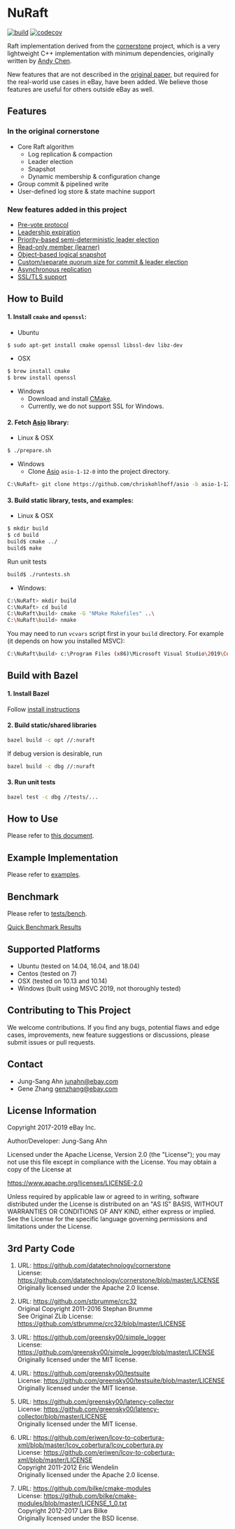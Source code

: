 
NuRaft
======

[![build](https://github.com/eBay/NuRaft/workflows/build/badge.svg)](https://github.com/eBay/NuRaft/actions)
[![codecov](https://codecov.io/gh/eBay/NuRaft/branch/master/graph/badge.svg)](https://codecov.io/gh/eBay/NuRaft)

Raft implementation derived from the [cornerstone](https://github.com/datatechnology/cornerstone) project, which is a very lightweight C++ implementation with minimum dependencies, originally written by [Andy Chen](https://github.com/andy-yx-chen).

New features that are not described in the [original paper](https://raft.github.io/raft.pdf), but required for the real-world use cases in eBay, have been added. We believe those features are useful for others outside eBay as well.


Features
--------
### In the original cornerstone ###
* Core Raft algorithm
    * Log replication & compaction
    * Leader election
    * Snapshot
    * Dynamic membership & configuration change
* Group commit & pipelined write
* User-defined log store & state machine support

### New features added in this project ###
* [Pre-vote protocol](docs/prevote_protocol.md)
* [Leadership expiration](docs/leadership_expiration.md)
* [Priority-based semi-deterministic leader election](docs/leader_election_priority.md)
* [Read-only member (learner)](docs/readonly_member.md)
* [Object-based logical snapshot](docs/snapshot_transmission.md)
* [Custom/separate quorum size for commit & leader election](docs/custom_quorum_size.md)
* [Asynchronous replication](docs/async_replication.md)
* [SSL/TLS support](docs/enabling_ssl.md)


How to Build
------------
#### 1. Install `cmake` and `openssl`: ####

* Ubuntu
```sh
$ sudo apt-get install cmake openssl libssl-dev libz-dev
```

* OSX
```sh
$ brew install cmake
$ brew install openssl
```
* Windows
    * Download and install [CMake](https://cmake.org/download/).
    * Currently, we do not support SSL for Windows.

#### 2. Fetch [Asio](https://github.com/chriskohlhoff/asio) library: ####

* Linux & OSX
```sh
$ ./prepare.sh
```
* Windows
    * Clone [Asio](https://github.com/chriskohlhoff/asio) `asio-1-12-0`
      into the project directory.
```sh
C:\NuRaft> git clone https://github.com/chriskohlhoff/asio -b asio-1-12-0
```

#### 3. Build static library, tests, and examples: ####

* Linux & OSX
```sh
$ mkdir build
$ cd build
build$ cmake ../
build$ make
```

Run unit tests
```sh
build$ ./runtests.sh
```

* Windows:
```sh
C:\NuRaft> mkdir build
C:\NuRaft> cd build
C:\NuRaft\build> cmake -G "NMake Makefiles" ..\
C:\NuRaft\build> nmake
```

You may need to run `vcvars` script first in your `build` directory. For example (it depends on how you installed MSVC):
```sh
C:\NuRaft\build> c:\Program Files (x86)\Microsoft Visual Studio\2019\Community\VC\Auxiliary\Build\vcvars64.bat
```


Build with Bazel
----------
#### 1. Install Bazel
Follow [install instructions](https://docs.bazel.build/versions/5.0.0/install.html)

#### 2. Build static/shared libraries
```sh
bazel build -c opt //:nuraft
```
If debug version is desirable, run
```sh
bazel build -c dbg //:nuraft
```

#### 3. Run unit tests
```sh
bazel test -c dbg //tests/...
```

How to Use
----------
Please refer to [this document](./docs/how_to_use.md).


Example Implementation
-----------------------
Please refer to [examples](./examples).


Benchmark
---------
Please refer to [tests/bench](./tests/bench).

[Quick Benchmark Results](./docs/bench_results.md)


Supported Platforms
-------------------
* Ubuntu (tested on 14.04, 16.04, and 18.04)
* Centos (tested on 7)
* OSX (tested on 10.13 and 10.14)
* Windows (built using MSVC 2019, not thoroughly tested)


Contributing to This Project
----------------------------
We welcome contributions. If you find any bugs, potential flaws and edge cases, improvements, new feature suggestions or discussions, please submit issues or pull requests.


Contact
-------
* Jung-Sang Ahn <junahn@ebay.com>
* Gene Zhang <genzhang@ebay.com>


License Information
--------------------
Copyright 2017-2019 eBay Inc.

Author/Developer: Jung-Sang Ahn

Licensed under the Apache License, Version 2.0 (the "License"); you may not use this file except in compliance with the License. You may obtain a copy of the License at

https://www.apache.org/licenses/LICENSE-2.0

Unless required by applicable law or agreed to in writing, software distributed under the License is distributed on an "AS IS" BASIS, WITHOUT WARRANTIES OR CONDITIONS OF ANY KIND, either express or implied. See the License for the specific language governing permissions and limitations under the License.


3rd Party Code
--------------
1. URL: https://github.com/datatechnology/cornerstone<br>
License: https://github.com/datatechnology/cornerstone/blob/master/LICENSE<br>
Originally licensed under the Apache 2.0 license.

2. URL: https://github.com/stbrumme/crc32<br>
Original Copyright 2011-2016 Stephan Brumme<br>
See Original ZLib License: https://github.com/stbrumme/crc32/blob/master/LICENSE

3. URL: https://github.com/greensky00/simple_logger<br>
License: https://github.com/greensky00/simple_logger/blob/master/LICENSE<br>
Originally licensed under the MIT license.

4. URL: https://github.com/greensky00/testsuite<br>
License: https://github.com/greensky00/testsuite/blob/master/LICENSE<br>
Originally licensed under the MIT license.

5. URL: https://github.com/greensky00/latency-collector<br>
License: https://github.com/greensky00/latency-collector/blob/master/LICENSE<br>
Originally licensed under the MIT license.

6. URL: https://github.com/eriwen/lcov-to-cobertura-xml/blob/master/lcov_cobertura/lcov_cobertura.py<br>
License: https://github.com/eriwen/lcov-to-cobertura-xml/blob/master/LICENSE<br>
Copyright 2011-2012 Eric Wendelin<br>
Originally licensed under the Apache 2.0 license.

7. URL: https://github.com/bilke/cmake-modules<br>
License: https://github.com/bilke/cmake-modules/blob/master/LICENSE_1_0.txt<br>
Copyright 2012-2017 Lars Bilke<br>
Originally licensed under the BSD license.
